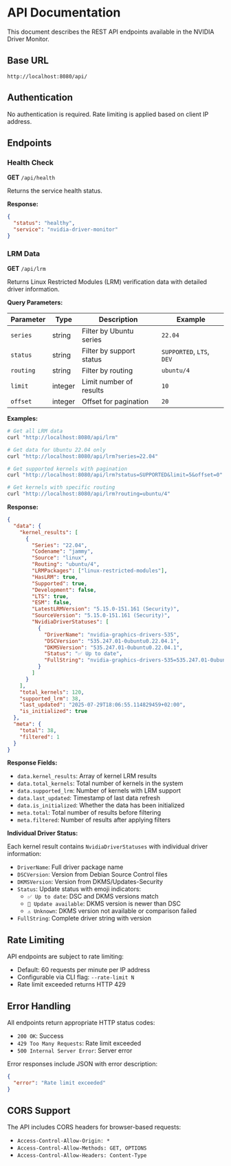 # API Documentation

This document describes the REST API endpoints available in the NVIDIA Driver Monitor.

## Base URL

```
http://localhost:8080/api/
```

## Authentication

No authentication is required. Rate limiting is applied based on client IP address.

## Endpoints

### Health Check

**GET** `/api/health`

Returns the service health status.

**Response:**
```json
{
  "status": "healthy",
  "service": "nvidia-driver-monitor"
}
```

### LRM Data

**GET** `/api/lrm`

Returns Linux Restricted Modules (LRM) verification data with detailed driver information.

**Query Parameters:**

| Parameter | Type | Description | Example |
|-----------|------|-------------|---------|
| `series` | string | Filter by Ubuntu series | `22.04` |
| `status` | string | Filter by support status | `SUPPORTED`, `LTS`, `DEV` |
| `routing` | string | Filter by routing | `ubuntu/4` |
| `limit` | integer | Limit number of results | `10` |
| `offset` | integer | Offset for pagination | `20` |

**Examples:**

```bash
# Get all LRM data
curl "http://localhost:8080/api/lrm"

# Get data for Ubuntu 22.04 only
curl "http://localhost:8080/api/lrm?series=22.04"

# Get supported kernels with pagination
curl "http://localhost:8080/api/lrm?status=SUPPORTED&limit=5&offset=0"

# Get kernels with specific routing
curl "http://localhost:8080/api/lrm?routing=ubuntu/4"
```

**Response:**
```json
{
  "data": {
    "kernel_results": [
      {
        "Series": "22.04",
        "Codename": "jammy",
        "Source": "linux",
        "Routing": "ubuntu/4",
        "LRMPackages": ["linux-restricted-modules"],
        "HasLRM": true,
        "Supported": true,
        "Development": false,
        "LTS": true,
        "ESM": false,
        "LatestLRMVersion": "5.15.0-151.161 (Security)",
        "SourceVersion": "5.15.0-151.161 (Security)",
        "NvidiaDriverStatuses": [
          {
            "DriverName": "nvidia-graphics-drivers-535",
            "DSCVersion": "535.247.01-0ubuntu0.22.04.1",
            "DKMSVersion": "535.247.01-0ubuntu0.22.04.1",
            "Status": "✅ Up to date",
            "FullString": "nvidia-graphics-drivers-535=535.247.01-0ubuntu0.22.04.1"
          }
        ]
      }
    ],
    "total_kernels": 120,
    "supported_lrm": 38,
    "last_updated": "2025-07-29T18:06:55.114829459+02:00",
    "is_initialized": true
  },
  "meta": {
    "total": 38,
    "filtered": 1
  }
}
```

**Response Fields:**

- `data.kernel_results`: Array of kernel LRM results
- `data.total_kernels`: Total number of kernels in the system
- `data.supported_lrm`: Number of kernels with LRM support
- `data.last_updated`: Timestamp of last data refresh
- `data.is_initialized`: Whether the data has been initialized
- `meta.total`: Total number of results before filtering
- `meta.filtered`: Number of results after applying filters

**Individual Driver Status:**

Each kernel result contains `NvidiaDriverStatuses` with individual driver information:

- `DriverName`: Full driver package name
- `DSCVersion`: Version from Debian Source Control files
- `DKMSVersion`: Version from DKMS/Updates-Security
- `Status`: Update status with emoji indicators:
  - `✅ Up to date`: DSC and DKMS versions match
  - `🔄 Update available`: DKMS version is newer than DSC
  - `⚠️ Unknown`: DKMS version not available or comparison failed
- `FullString`: Complete driver string with version

## Rate Limiting

API endpoints are subject to rate limiting:

- Default: 60 requests per minute per IP address
- Configurable via CLI flag: `--rate-limit N`
- Rate limit exceeded returns HTTP 429

## Error Handling

All endpoints return appropriate HTTP status codes:

- `200 OK`: Success
- `429 Too Many Requests`: Rate limit exceeded
- `500 Internal Server Error`: Server error

Error responses include JSON with error description:

```json
{
  "error": "Rate limit exceeded"
}
```

## CORS Support

The API includes CORS headers for browser-based requests:

- `Access-Control-Allow-Origin: *`
- `Access-Control-Allow-Methods: GET, OPTIONS`
- `Access-Control-Allow-Headers: Content-Type`
